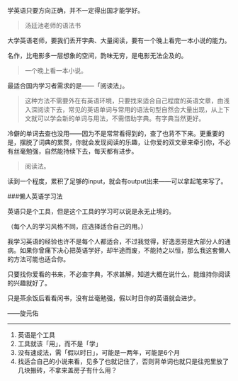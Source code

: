 学英语只要方向正确，并不一定得出国才能学好。

> 汤廷池老师的语法书

大学英语老师，要我们丢开字典、大量阅读，要有一个晚上看完一本小说的能力。

名作，比电影多一层想象的空间，韵味无穷，是电影无法企及的。

>一个晚上看一本小说。

最适合国内学习者需求的是——「阅读法」。

> 这种方法不需要外在有英语环境，只要找来适合自己程度的英语文章，由浅入深阅读下去，常见的英语单词与常用的语法句型自然会大量出现，从上下文就可以学会新的单词与用法，不需借助字典。有字典当然更好。

冷僻的单词去查也没用——因为不是常常看得到的，查了也背不下来。更重要的是，摆脱了词典的累赘，你就会发现阅读的乐趣，让你爱的双文章来牵引你，不必有丝毫勉强，自然能持续下去，每天都有进步。

> 阅读法。

读到一个程度，累积了足够的input，就会有output出来——可以拿起笔来写了。

###懒人英语学习法

英语只是个工具，但是这个工具的学习可以说是永无止境的。

（每个人的学习风格不同，应选择适合自己的用。）

我学习英语的经验也许不是每个人都适合，不过我觉得，好逸恶劳是大部分人的通病。如果你曾痛下决心把英语学好，却半途而废，不能持之以恒，那么我这套懒人的方法可能也适合你。

只要找你爱看的书来，不必查字典，不求甚解，知道大概在说什么，能维持你阅读的兴趣就好了。

只是茶余饭后看看闲书，没有丝毫勉强，假以时日你的英语就会进步。

——旋元佑

----

1. 英语是个工具
2. 工具就该「用」，而不是「学」
3. 没有速成法，需「假以时日」，可能是一两年，可能是6个月
4. 找适合自己的小说来看，见多了也就记住了，否则背单词也就只是往兜里放了几块搬砖，不拿来盖房子有什么用？







